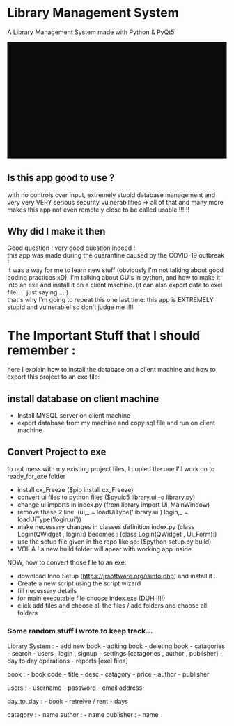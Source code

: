 # Library Management System
A Library Management System made with Python & PyQt5

![](demo.gif)

## Is this app good to use ?
with no controls over input, extremely stupid database management and very very VERY serious security vulnerabilities => all of that
and many more makes this app not even remotely close to be called usable !!!!!!

## Why  did I make it then
Good question ! very good question indeed ! <br /> 
this app was made during the quarantine caused by the COVID-19 outbreak ! <br /> 
it was a way for me to learn new stuff (obviously I'm not talking about good coding practices xD), I'm talking about GUIs in python, and how to make it into an exe and install it on a client machine. (it can also export data to exel file..... just saying.....) <br /> 
that's why I'm going to repeat this one last time: this app is EXTREMELY stupid and vulnerable! so don't judge me !!!!

# The Important Stuff that I should remember :

here I explain how to install the database on a client machine and how to export this project to an exe file:

## install database on client machine

- Install MYSQL server on client machine
- export database from my machine and copy sql file and run on client machine


## Convert Project to exe

to not mess with my existing project files, I copied the one I'll work on to ready_for_exe folder

- install cx_Freeze ($pip install cx_Freeze)
- convert ui files to python files ($pyuic5 library.ui -o library.py)
- change ui imports in index.py (from library import Ui_MainWindow)
- remove these 2 line: (ui,_ = loadUiType('library.ui')  login,_ = loadUiType('login.ui'))
- make necessary changes in classes definition index.py (class Login(QWidget , login):) becomes : (class Login(QWidget , Ui_Form):)
- use the setup file given in the repo like so: ($python setup.py build)
- VOILA ! a new build folder will apear with working app inside

NOW, how to convert those file to an exe:

- download Inno Setup (https://jrsoftware.org/isinfo.php) and install it ..
- Create a new script using the script wizard
- fill necessary details
- for main executable file choose index.exe (DUH !!!!)
- click add files and choose all the files / add folders and choose all folders



### Some random stuff I wrote to keep track... 

Library System :
    - add new book
    - aditing book
    - deleting book
    - catagories
    - search
    - users , login , signup
    - settings [catagories , author , publisher]
    - day to day operations
    - reports [exel files]

book :
    - book code
    - title
    - desc
    - catagory
    - price
    - author
    - publisher

users :
    - username
    - password
    - email address

day_to_day :
    - book
    - retreive / rent
    - days

catagory :
    - name
author :
    - name
publisher :
    - name